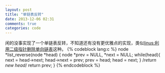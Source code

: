 ```yaml
---
layout: post
title: "单链表反转"
date: 2013-12-06 02:31
comments: true
categories: code
---
```

闲的没事实现了一个单链表反转，不知道还有没有更优雅点的实现，类似[linus:利用二级指针删除单向链表](http://coolshell.cn/articles/8990.html)这种。
{% codeblock lang:c %}
node *list_reverse(node *head)
{
    node *prev = NULL, *next = NULL;
    while(head){
        next = head->next;
        head->next = prev;
        prev = head;
        head = next;
    }
	/*return new head*/
    return prev;
}
{% endcodeblock %}

